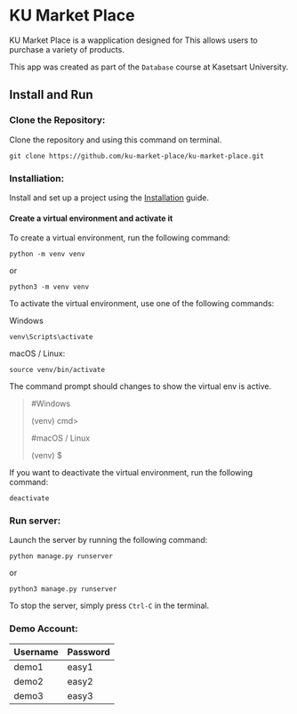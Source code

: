# KU Market Place


KU Market Place is a wapplication designed for This allows users to purchase a variety of products.


This app was created as part of the `Database` course at Kasetsart University.

## Install and Run

### Clone the Repository:
Clone the repository and using this command on terminal.
```commandline
git clone https://github.com/ku-market-place/ku-market-place.git
```

### Installiation:

Install and set up a project using the [Installation](Installation.md) guide.

#### Create a virtual environment and activate it
To create a virtual environment, run the following command:

```commandline
python -m venv venv
```
or 
```commandline
python3 -m venv venv
```

To activate the virtual environment, use one of the following commands:

Windows
```commandline
venv\Scripts\activate
```

macOS / Linux:
```commandline
source venv/bin/activate
```

The command prompt should changes to show the virtual env is active.

> #Windows
> 
> (venv) cmd>
> 
> #macOS / Linux
> 
> (venv) $

If you want to deactivate the virtual environment, run the following command:

```commandline
deactivate
```

### Run server:
Launch the server by running the following command:
```commandline
python manage.py runserver
```
or
```commandline
python3 manage.py runserver
```
To stop the server, simply press `Ctrl-C` in the terminal.

### Demo Account:
| Username | Password |
|----------|----------|
| demo1    | easy1    |
| demo2    | easy2    |
| demo3    | easy3    |
